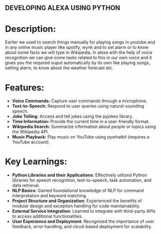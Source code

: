 ## DEVELOPING ALEXA USING PYTHON
# Description:

Earlier we used to search things manually for playing songs in youtube and in any online music player like spotify, wynk and to set alarm or to know about some facts we will type in Wikipedia.
In alexa with the help of voice recognition we can give some tasks related to this in our own voice and it gives you the required ouput automatically by its own like playing songs, setting alarm, to know about the weather forecast etc.

# Features:
- **Voice Commands:** Capture user commands through a microphone.
- **Text-to-Speech:** Respond to user queries using natural-sounding speech.
- **Joke Telling:** Access and tell jokes using the pyjokes library.
- **Time Information:** Provide the current time in a user-friendly format.
- **Wikipedia Search:** Summarize information about people or topics using the Wikipedia API.
- **Music Playback:** Play music on YouTube using pywhatkit (requires a YouTube account).

# Key Learnings:
- **Python Libraries and their Applications**: Effectively utilized Python libraries for speech recognition, text-to-speech, task automation, and data retrieval.
- **NLP Basics**: Gained foundational knowledge of NLP for command interpretation and keyword matching.
- **Project Structure and Organization**: Experienced the benefits of modular design and exception handling for code maintainability.
- **External Service Integration**: Learned to integrate with third-party APIs to access additional functionalities.
- **User Experience and Deployment**: Recognized the importance of user feedback, error handling, and cloud-based deployment for scalability.
